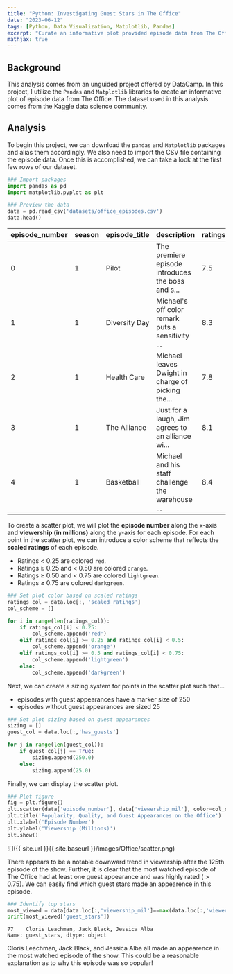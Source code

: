 ```yaml
---
title: "Python: Investigating Guest Stars in The Office"
date: "2023-06-12"
tags: [Python, Data Visualization, Matplotlib, Pandas]
excerpt: "Curate an informative plot provided episode data from The Office"
mathjax: true
---
```


## Background

This analysis comes from an unguided project offered by DataCamp. In this project, I utilize the `Pandas` and `Matplotlib` libraries to create an informative plot of episode data from The Office. The dataset used in this analysis comes from the Kaggle data science community. 

## Analysis

To begin this project, we can download the `pandas` and `Matplotlib` packages and alias them accordingly. We also need to import the CSV file containing the episode data. Once this is accomplished, we can take a look at the first few rows of our dataset.

```python
### Import packages
import pandas as pd
import matplotlib.pyplot as plt

### Preview the data
data = pd.read_csv('datasets/office_episodes.csv')
data.head()
```


| episode_number	| season	| episode_title |	description	| ratings |	votes |	viewership_mil	| duration |	release_date |	guest_stars	| director	| writers |	has_guests |	scaled_ratings |
| --- | --- | --- | --- | --- | --- | --- | --- | --- | --- | --- | --- | --- | --- |
| 0 |	1	| Pilot	| The premiere episode introduces the boss and s...	| 7.5 |	4936 |	11.2 |	23 |	2005-03-24	| NaN |	Ken Kwapis |	Ricky Gervais, Stephen Merchant, and Greg Daniels	| False |	0.28125 |
| 1	| 1	| Diversity Day |	Michael's off color remark puts a sensitivity ... |	8.3 |	4801 |	6.0 |	23	| 2005-03-29 |	NaN |	Ken Kwapis	| B. J. Novak	| False |	0.53125 |
| 2	| 1	| Health Care	| Michael leaves Dwight in charge of picking the...	| 7.8	| 4024	| 5.8	| 22 |	2005-04-05 |	NaN	| Ken Whittingham	| Paul Lieberstein |	False |	0.37500 |
| 3	| 1	| The Alliance	| Just for a laugh, Jim agrees to an alliance wi... |	8.1	| 3915	| 5.4 |	23 |	2005-04-12 |	NaN |	Bryan Gordon |	Michael Schur |	False	| 0.46875 |
| 4	| 1	| Basketball	| Michael and his staff challenge the warehouse ... |	8.4	| 4294	| 5.0 |	23	| 2005-04-19 |	NaN	| Greg Daniels	| Greg Daniels |	False	| 0.56250 |

To create a scatter plot, we will plot the **episode number** along the x-axis and **viewership (in millions)** along the y-axis for each episode. For each point in the scatter plot, we can introduce a color scheme that reflects the **scaled ratings** of each episode.
  - Ratings < 0.25 are colored `red`.
  - Ratings ≥ 0.25 and < 0.50 are colored `orange`.
  - Ratings ≥ 0.50 and < 0.75 are colored `lightgreen`.
  - Ratings ≥ 0.75 are colored `darkgreen`.

```python
### Set plot color based on scaled ratings
ratings_col = data.loc[:, 'scaled_ratings']
col_scheme = []

for i in range(len(ratings_col)):    
    if ratings_col[i] < 0.25:
        col_scheme.append('red')
    elif ratings_col[i] >= 0.25 and ratings_col[i] < 0.5:
        col_scheme.append('orange')
    elif ratings_col[i] >= 0.5 and ratings_col[i] < 0.75:
        col_scheme.append('lightgreen')
    else:
        col_scheme.append('darkgreen')
```

Next, we can create a sizing system for points in the scatter plot such that...
  - episodes with guest appearances have a marker size of 250
  - episodes without guest appearances are sized 25

```python
### Set plot sizing based on guest appearances
sizing = []
guest_col = data.loc[:,'has_guests']

for j in range(len(guest_col)):
    if guest_col[j] == True:
        sizing.append(250.0)
    else:
        sizing.append(25.0)
```

Finally, we can display the scatter plot.

```python
### Plot figure        
fig = plt.figure()        
plt.scatter(data['episode_number'], data['viewership_mil'], color=col_scheme, s=sizing)
plt.title('Popularity, Quality, and Guest Appearances on the Office')
plt.xlabel('Episode Number')
plt.ylabel('Viewership (Millions)')
plt.show()
```

![]({{ site.url }}{{ site.baseurl }}/images/Office/scatter.png)<!-- -->

There appears to be a notable downward trend in viewership after the 125th episode of the show. Further, it is clear that the most watched episode of The Office had at least one guest appearance and was highly rated ( > 0.75). We can easily find which guest stars made an appearence in this episode.

```python
### Identify top stars
most_viewed = data[data.loc[:,'viewership_mil']==max(data.loc[:,'viewership_mil'])]
print(most_viewed['guest_stars'])
```

    77    Cloris Leachman, Jack Black, Jessica Alba
    Name: guest_stars, dtype: object

Cloris Leachman, Jack Black, and Jessica Alba all made an appearence in the most watched episode of the show. This could be a reasonable explanation as to why this episode was so popular!









